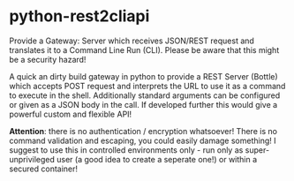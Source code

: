 # python-rest2cliapi
Provide a Gateway: Server which receives JSON/REST request and translates it to a Command Line Run (CLI). Please be aware that this might be a security hazard!

A quick an dirty build gateway in python to provide a REST Server (Bottle) which accepts POST request and interprets the URL to use it as a command to execute in the shell. Additionally standard arguments can be configured or given as a JSON body in the call. If developed further this would give a powerful custom and flexible API!

__Attention__: there is no authentication / encryption whatsoever! There is no command validation and escaping, you could easily damage something! I suggest to use this in controlled environments only - run only as super-unprivileged user (a good idea to create a seperate one!) or within a secured container!
